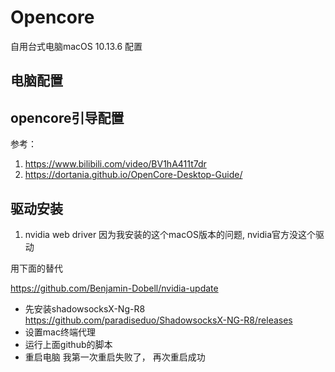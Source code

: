 # Opencore
自用台式电脑macOS 10.13.6 配置

## 电脑配置

## opencore引导配置
参考：
1. https://www.bilibili.com/video/BV1hA411t7dr
2. https://dortania.github.io/OpenCore-Desktop-Guide/
## 驱动安装
1. nvidia web driver
因为我安装的这个macOS版本的问题, nvidia官方没这个驱动

用下面的替代

https://github.com/Benjamin-Dobell/nvidia-update

- 先安装shadowsocksX-Ng-R8
https://github.com/paradiseduo/ShadowsocksX-NG-R8/releases
- 设置mac终端代理
- 运行上面github的脚本
- 重启电脑
我第一次重启失败了， 再次重启成功
